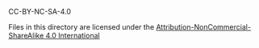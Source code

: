 CC-BY-NC-SA-4.0

Files in this directory are licensed under the [Attribution-NonCommercial-ShareAlike 4.0 International](https://creativecommons.org/licenses/by-nc-sa/4.0/)